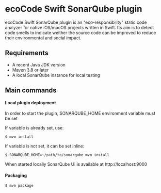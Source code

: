 # ecoCode Swift SonarQube plugin

ecoCode Swift SonarQube plugin is an "eco-responsibility" static code analyzer for native iOS/macOS projects written in Swift. Its aim is to detect code smells to indicate weither the source code can be improved to reduce their environmental and social impact.

## Requirements

- A recent Java JDK version
- Maven 3.8 or later
- A local SonarQube instance for local testing

## Main commands

#### Local plugin deployment

In order to start the plugin, SONARQUBE_HOME environment variable must be set

If variable is already set, use:
```bash
$ mvn install
```

If variable is not set, it can be set inline:
```bash
$ SONARQUBE_HOME=~/path/to/sonarqube mvn install
```

When started locally SonarQube UI is available at http://localhost:9000

#### Packaging

```bash
$ mvn package
```
